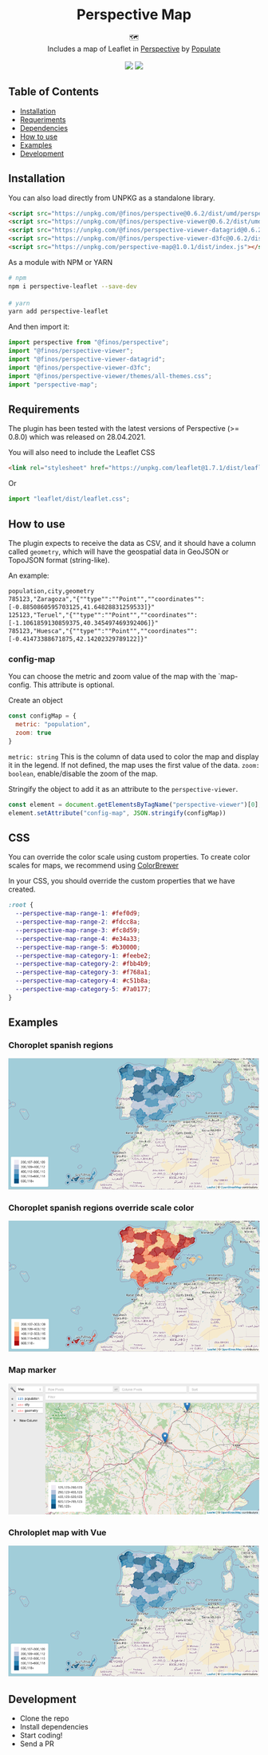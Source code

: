 <h1 align="center">Perspective Map</h1>

<div align="center">
  🗺
</div>
<div align="center">
  Includes a map of Leaflet in <a href="https://github.com/finos/perspective/">Perspective</a> by <a href="https://populate.tools">Populate</a>
</div>
<br />

<div align="center">
    <img src="https://img.shields.io/bundlephobia/minzip/perspective-map"/>
    <img src="https://img.shields.io/npm/v/perspective-map"/>
</div>

## Table of Contents
- [Installation](#Installation)
- [Requeriments](#requeriments)
- [Dependencies](#Dependencies)
- [How to use](#use)
- [Examples](#examples)
- [Development](#Development)

## Installation

You can also load directly from UNPKG as a standalone library.

```html
<script src="https://unpkg.com/@finos/perspective@0.6.2/dist/umd/perspective.js"></script>
<script src="https://unpkg.com/@finos/perspective-viewer@0.6.2/dist/umd/perspective-viewer.js"></script>
<script src="https://unpkg.com/@finos/perspective-viewer-datagrid@0.6.2/dist/umd/perspective-viewer-datagrid.js"></script>
<script src="https://unpkg.com/@finos/perspective-viewer-d3fc@0.6.2/dist/umd/perspective-viewer-d3fc.js"></script>
<script src="https://unpkg.com/perspective-map@1.0.1/dist/index.js"></script>
```

As a module with NPM or YARN

```bash
# npm
npm i perspective-leaflet --save-dev

# yarn
yarn add perspective-leaflet
```

And then import it:

```javascript
import perspective from "@finos/perspective";
import "@finos/perspective-viewer";
import "@finos/perspective-viewer-datagrid";
import "@finos/perspective-viewer-d3fc";
import "@finos/perspective-viewer/themes/all-themes.css";
import "perspective-map";
```


## Requirements

The plugin has been tested with the latest versions of Perspective (>= 0.8.0) which was released on 28.04.2021.

You will also need to include the Leaflet CSS

```html
<link rel="stylesheet" href="https://unpkg.com/leaflet@1.7.1/dist/leaflet.css" />
```

Or

```javascript
import "leaflet/dist/leaflet.css";
```

## How to use

The plugin expects to receive the data as CSV, and it should have a column called `geometry`, which will have the geospatial data in GeoJSON or TopoJSON format (string-like).

An example:

```csv
population,city,geometry
785123,"Zaragoza","{""type"":""Point"",""coordinates"":[-0.8850860595703125,41.64828831259533]}"
125123,"Teruel","{""type"":""Point"",""coordinates"":[-1.1061859130859375,40.345497469392406]}"
785123,"Huesca","{""type"":""Point"",""coordinates"":[-0.41473388671875,42.14202329789122]}"
```

### config-map

You can choose the metric and zoom value of the map with the `map-config. This attribute is optional.

Create an object
```javascript
const configMap = {
  metric: "population",
  zoom: true
}
```

`metric: string` This is the column of data used to color the map and display it in the legend. If not defined, the map uses the first value of the data.
`zoom: boolean`, enable/disable the zoom of the map.

Stringify the object to add it as an attribute to the `perspective-viewer`.
```javascript
const element = document.getElementsByTagName("perspective-viewer")[0];
element.setAttribute("config-map", JSON.stringify(configMap))
```


## CSS

You can override the color scale using custom properties. To create color scales for maps, we recommend using [ColorBrewer](https://colorbrewer2.org/#type=sequential&scheme=BuGn&n=3)

In your CSS, you should override the custom properties that we have created.

```css
:root {
  --perspective-map-range-1: #fef0d9;
  --perspective-map-range-2: #fdcc8a;
  --perspective-map-range-3: #fc8d59;
  --perspective-map-range-4: #e34a33;
  --perspective-map-range-5: #b30000;
  --perspective-map-category-1: #feebe2;
  --perspective-map-category-2: #fbb4b9;
  --perspective-map-category-3: #f768a1;
  --perspective-map-category-4: #c51b8a;
  --perspective-map-category-5: #7a0177;
}
```

## Examples

<div>
<h3>Choroplet spanish regions</h3>
<a href="https://bl.ocks.org/jorgeatgu/0ec3f662231e1222b24d1a62a58780fb">
  <img src="https://raw.githubusercontent.com/PopulateTools/perspective-map/main/images/chroloplet.png"/>
</a>
</div>
<div>
<h3>Choroplet spanish regions override scale color</h3>
<a href="https://bl.ocks.org/jorgeatgu/bd2a217bec9297a81f07d32fe7c24f2a">
  <img src="https://raw.githubusercontent.com/PopulateTools/perspective-map/main/images/chroloplet-scale.png"/>
</a>
</div>
<div>
<h3>Map marker</h3>
<a href="https://bl.ocks.org/jorgeatgu/b9555928ff49ddbdceccda73c5ca248b">
  <img src="https://raw.githubusercontent.com/PopulateTools/perspective-map/main/images/map-marker.png"/>
</a>
</div>
<div>
<h3>Chroloplet map with Vue</h3>
<a href="https://codesandbox.io/s/j1hk0">
  <img src="https://raw.githubusercontent.com/PopulateTools/perspective-map/main/images/chroloplet.png"/>
</a>
</div>


## Development

- Clone the repo
- Install dependencies
- Start coding! 
- Send a PR


